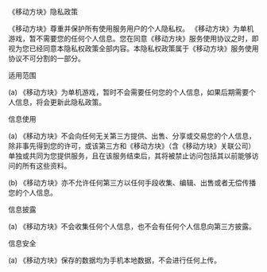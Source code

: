 《移动方块》隐私政策

《移动方块》尊重并保护所有使用服务用户的个人隐私权。 《移动方块》为单机游戏，暂不需要您的任何个人信息。您在同意《移动方块》服务使用协议之时，即视为您已经同意本隐私权政策全部内容。本隐私权政策属于《移动方块》服务使用协议不可分割的一部分。

适用范围

(a) 《移动方块》为单机游戏，暂时不会需要任何您的个人信息，如果后期需要个人信息，将会更新此隐私政策。

信息使用

(a) 《移动方块》不会向任何无关第三方提供、出售、分享或交易您的个人信息，除非事先得到您的许可，或该第三方和《移动方块》（含《移动方块》关联公司）单独或共同为您提供服务，且在该服务结束后，其将被禁止访问包括其以前能够访问的所有这些资料。

(b) 《移动方块》亦不允许任何第三方以任何手段收集、编辑、出售或者无偿传播您的个人信息。

信息披露

(a) 《移动方块》不会收集任何个人信息，也不会有任何个人信息向第三方披露。

信息安全

(a) 《移动方块》保存的数据均为手机本地数据，不会进行任何上传。

